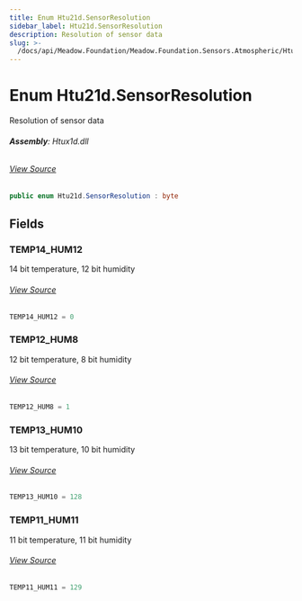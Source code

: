 ```yaml
---
title: Enum Htu21d.SensorResolution
sidebar_label: Htu21d.SensorResolution
description: Resolution of sensor data
slug: >-
  /docs/api/Meadow.Foundation/Meadow.Foundation.Sensors.Atmospheric/Htu21d.SensorResolution
---
```

# Enum Htu21d.SensorResolution
Resolution of sensor data

###### **Assembly**: Htux1d.dll
###### [View Source](https://github.com/WildernessLabs/Meadow.Foundation.git/blob/develop/Source/Meadow.Foundation.Peripherals/Sensors.Atmospheric.Htu2xd/Driver/Drivers/Extras/Htu21d.Enums.cs#L25)
```csharp title="Declaration"
public enum Htu21d.SensorResolution : byte
```
## Fields
### TEMP14_HUM12
14 bit temperature, 12 bit humidity
###### [View Source](https://github.com/WildernessLabs/Meadow.Foundation.git/blob/develop/Source/Meadow.Foundation.Peripherals/Sensors.Atmospheric.Htu2xd/Driver/Drivers/Extras/Htu21d.Enums.cs#L30)
```csharp title="Declaration"
TEMP14_HUM12 = 0
```
### TEMP12_HUM8
12 bit temperature, 8 bit humidity
###### [View Source](https://github.com/WildernessLabs/Meadow.Foundation.git/blob/develop/Source/Meadow.Foundation.Peripherals/Sensors.Atmospheric.Htu2xd/Driver/Drivers/Extras/Htu21d.Enums.cs#L34)
```csharp title="Declaration"
TEMP12_HUM8 = 1
```
### TEMP13_HUM10
13 bit temperature, 10 bit humidity
###### [View Source](https://github.com/WildernessLabs/Meadow.Foundation.git/blob/develop/Source/Meadow.Foundation.Peripherals/Sensors.Atmospheric.Htu2xd/Driver/Drivers/Extras/Htu21d.Enums.cs#L38)
```csharp title="Declaration"
TEMP13_HUM10 = 128
```
### TEMP11_HUM11
11 bit temperature, 11 bit humidity
###### [View Source](https://github.com/WildernessLabs/Meadow.Foundation.git/blob/develop/Source/Meadow.Foundation.Peripherals/Sensors.Atmospheric.Htu2xd/Driver/Drivers/Extras/Htu21d.Enums.cs#L42)
```csharp title="Declaration"
TEMP11_HUM11 = 129
```
